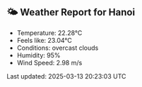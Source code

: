 <!-- WEATHER-START -->
## 🌤 Weather Report for Hanoi

- Temperature: 22.28°C
- Feels like: 23.04°C
- Conditions: overcast clouds
- Humidity: 95%
- Wind Speed: 2.98 m/s

Last updated: 2025-03-13 20:23:03 UTC
<!-- WEATHER-END -->
